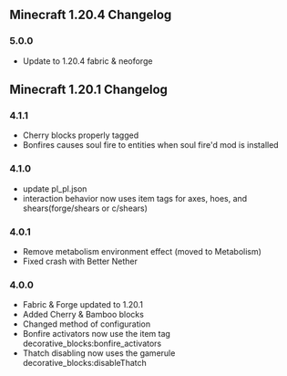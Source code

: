 ## Minecraft 1.20.4 Changelog

### 5.0.0
- Update to 1.20.4 fabric & neoforge

## Minecraft 1.20.1 Changelog

### 4.1.1
- Cherry blocks properly tagged
- Bonfires causes soul fire to entities when soul fire'd mod is installed

### 4.1.0
- update pl_pl.json
- interaction behavior now uses item tags for axes, hoes, and shears(forge/shears or c/shears)

### 4.0.1
- Remove metabolism environment effect (moved to Metabolism)
- Fixed crash with Better Nether

### 4.0.0 
- Fabric & Forge updated to 1.20.1
- Added Cherry & Bamboo blocks
- Changed method of configuration
- Bonfire activators now use the item tag decorative_blocks:bonfire_activators
- Thatch disabling now uses the gamerule decorative_blocks:disableThatch

